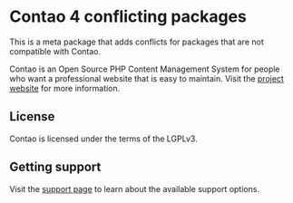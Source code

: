 # Contao 4 conflicting packages

This is a meta package that adds conflicts for packages that are not compatible
with Contao.

Contao is an Open Source PHP Content Management System for people who want a
professional website that is easy to maintain. Visit the [project website][1]
for more information.

## License

Contao is licensed under the terms of the LGPLv3.

## Getting support

Visit the [support page][2] to learn about the available support options.

[1]: https://contao.org
[2]: https://contao.org/en/support.html
